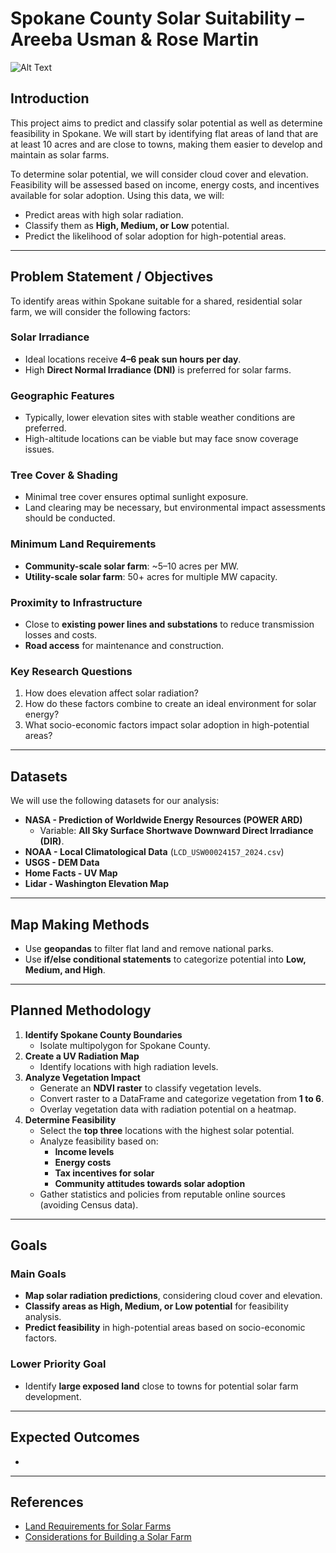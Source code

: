 # Spokane County Solar Suitability – Areeba Usman & Rose Martin  

![Alt Text](https://power.larc.nasa.gov/docs/gallery/images/power_globe.gif)

## Introduction  
This project aims to predict and classify solar potential as well as determine feasibility in Spokane. We will start by identifying flat areas of land that are at least 10 acres and are close to towns, making them easier to develop and maintain as solar farms.  

To determine solar potential, we will consider cloud cover and elevation. Feasibility will be assessed based on income, energy costs, and incentives available for solar adoption. Using this data, we will:  
- Predict areas with high solar radiation.  
- Classify them as **High, Medium, or Low** potential.  
- Predict the likelihood of solar adoption for high-potential areas.  

---

## Problem Statement / Objectives  
To identify areas within Spokane suitable for a shared, residential solar farm, we will consider the following factors:  

### **Solar Irradiance**  
- Ideal locations receive **4–6 peak sun hours per day**.  
- High **Direct Normal Irradiance (DNI)** is preferred for solar farms.  

### **Geographic Features**  
- Typically, lower elevation sites with stable weather conditions are preferred.  
- High-altitude locations can be viable but may face snow coverage issues.  

### **Tree Cover & Shading**  
- Minimal tree cover ensures optimal sunlight exposure.  
- Land clearing may be necessary, but environmental impact assessments should be conducted.  

### **Minimum Land Requirements**  
- **Community-scale solar farm**: ~5–10 acres per MW.  
- **Utility-scale solar farm**: 50+ acres for multiple MW capacity.  

### **Proximity to Infrastructure**  
- Close to **existing power lines and substations** to reduce transmission losses and costs.  
- **Road access** for maintenance and construction.  

### **Key Research Questions**  
1. How does elevation affect solar radiation?  
2. How do these factors combine to create an ideal environment for solar energy?  
3. What socio-economic factors impact solar adoption in high-potential areas?  

---

## Datasets  
We will use the following datasets for our analysis:  

- **NASA - Prediction of Worldwide Energy Resources (POWER ARD)**  
  - Variable: **All Sky Surface Shortwave Downward Direct Irradiance (DIR)**.  
- **NOAA - Local Climatological Data** (`LCD_USW00024157_2024.csv`)  
- **USGS - DEM Data**  
- **Home Facts - UV Map**  
- **Lidar - Washington Elevation Map**  

---

## Map Making Methods  
- Use **geopandas** to filter flat land and remove national parks.  
- Use **if/else conditional statements** to categorize potential into **Low, Medium, and High**.  

---

## Planned Methodology  
1. **Identify Spokane County Boundaries**  
   - Isolate multipolygon for Spokane County.  
2. **Create a UV Radiation Map**  
   - Identify locations with high radiation levels.  
3. **Analyze Vegetation Impact**  
   - Generate an **NDVI raster** to classify vegetation levels.  
   - Convert raster to a DataFrame and categorize vegetation from **1 to 6**.  
   - Overlay vegetation data with radiation potential on a heatmap.  
4. **Determine Feasibility**  
   - Select the **top three** locations with the highest solar potential.  
   - Analyze feasibility based on:  
     - **Income levels**  
     - **Energy costs**  
     - **Tax incentives for solar**  
     - **Community attitudes towards solar adoption**  
   - Gather statistics and policies from reputable online sources (avoiding Census data).  

---

## Goals  

### **Main Goals**  
- **Map solar radiation predictions**, considering cloud cover and elevation.  
- **Classify areas as High, Medium, or Low potential** for feasibility analysis.  
- **Predict feasibility** in high-potential areas based on socio-economic factors.  

### **Lower Priority Goal**  
- Identify **large exposed land** close to towns for potential solar farm development.  

---

## Expected Outcomes  
- 

---

## References  
- [Land Requirements for Solar Farms](https://mysunshare.com/blog/land-requirement-for-solar-farm/#:~:text=solar%20farm%20development.-,Land%20size,revenue%20in%20the%20long%20run.)  
- [Considerations for Building a Solar Farm](https://greendealflow.com/considerations-when-building-a-solar-farm#:~:text=The%20first%20consideration%20is%20the,of%20peak%20sun%20per%20day.)  
